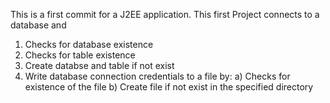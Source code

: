 This is a first commit for a J2EE application. This first Project connects to a database and 
1. Checks for database existence
2. Checks for table existence
3. Create databse and table if not exist
4. Write database connection credentials to a file by:
      a) Checks for existence of the file
      b) Create file if not exist in the specified directory
      
